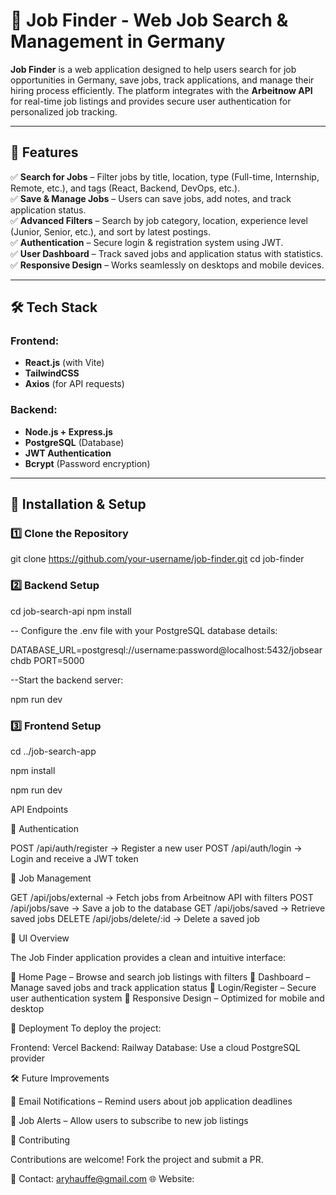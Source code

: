 # 🚀 Job Finder - Web Job Search & Management in Germany  

**Job Finder** is a web application designed to help users search for job opportunities in Germany, save jobs, track applications, and manage their hiring process efficiently. The platform integrates with the **Arbeitnow API** for real-time job listings and provides secure user authentication for personalized job tracking.

---

## 🔹 Features  
✅ **Search for Jobs** – Filter jobs by title, location, type (Full-time, Internship, Remote, etc.), and tags (React, Backend, DevOps, etc.).  
✅ **Save & Manage Jobs** – Users can save jobs, add notes, and track application status.  
✅ **Advanced Filters** – Search by job category, location, experience level (Junior, Senior, etc.), and sort by latest postings.  
✅ **Authentication** – Secure login & registration system using JWT.  
✅ **User Dashboard** – Track saved jobs and application status with statistics.  
✅ **Responsive Design** – Works seamlessly on desktops and mobile devices.  

---

## 🛠 Tech Stack  

### **Frontend:**  
- **React.js** (with Vite)  
- **TailwindCSS**  
- **Axios** (for API requests)  

### **Backend:**  
- **Node.js + Express.js**  
- **PostgreSQL** (Database)  
- **JWT Authentication**  
- **Bcrypt** (Password encryption)  

---

## 🔧 Installation & Setup  

### **1️⃣ Clone the Repository**  

git clone https://github.com/your-username/job-finder.git
cd job-finder

### **2️⃣ Backend Setup**

cd job-search-api
npm install

-- Configure the .env file with your PostgreSQL database details:

DATABASE_URL=postgresql://username:password@localhost:5432/jobsearchdb
PORT=5000

--Start the backend server:

npm run dev

### **3️⃣ Frontend Setup**

cd ../job-search-app

npm install

npm run dev

API Endpoints

🔹 Authentication

POST /api/auth/register → Register a new user
POST /api/auth/login → Login and receive a JWT token

🔹 Job Management

GET /api/jobs/external → Fetch jobs from Arbeitnow API with filters
POST /api/jobs/save → Save a job to the database
GET /api/jobs/saved → Retrieve saved jobs
DELETE /api/jobs/delete/:id → Delete a saved job

🎨 UI Overview

The Job Finder application provides a clean and intuitive interface:

📌 Home Page – Browse and search job listings with filters
📌 Dashboard – Manage saved jobs and track application status
📌 Login/Register – Secure user authentication system
📌 Responsive Design – Optimized for mobile and desktop

🚀 Deployment
To deploy the project:

Frontend:  Vercel 
Backend: Railway
Database: Use a cloud PostgreSQL provider

🛠 Future Improvements

🔹 Email Notifications – Remind users about job application deadlines

🔹 Job Alerts – Allow users to subscribe to new job listings

🤝 Contributing

Contributions are welcome! Fork the project and submit a PR.

📩 Contact: aryhauffe@gmail.com
🌐 Website: 